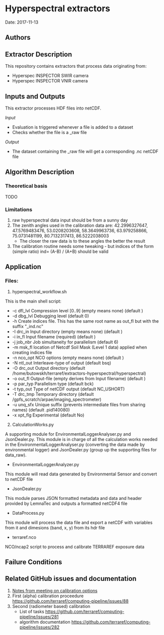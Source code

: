 # Hyperspectral extractors


Date: 2017-11-13

## Authors


## Extractor Description 

This repository contains extractors that process data originating from:
- Hyperspec INSPECTOR SWIR camera
- Hyperspec INSPECTOR VNIR camera

## Inputs and Outputs 


This extractor processes HDF files into netCDF. 

_Input_

  - Evaluation is triggered whenever a file is added to a dataset
  - Checks whether the file is a _raw file
  
_Output_

  - The dataset containing the _raw file will get a corresponding .nc netCDF file


## Algorithm Description

### Theoretical basis 

TODO

### Limitations 

1. raw hyperspectral data input  should be from  a sunny day 
2. The zenith angles used in the calibration data are: 42.2996327647, 47.5769483476, 53.0208203608, 58.3649963736, 63.979258866, 75.0731481199, 80.7132317413, 86.5222038003
   * The closer the raw data is to these angles the better the result  
3. The calibration routine needs some  tweaking - but indices of the form (simple ratio) ind= (A-B) / (A+B)  should be valid

## Application 

### Files:

1. hyperspectral_workflow.sh

This is the main shell script:

- -c dfl_lvl  Compression level [0..9] (empty means none) (default )
- -d dbg_lvl  Debugging level (default 0)
- -h          Create indices file. This has the same root name as out_fl but with the suffix "_ind.nc"    
- -I drc_in   Input directory (empty means none) (default )
- -i in_fl    Input filename (required) (default )
- -j job_nbr  Job simultaneity for parallelism (default 6)
- -m msk_fl   location of Netcdf Soil Mask (Level 1 data) applied when creating indices file
- -n nco_opt  NCO options (empty means none) (default )
- -N ntl_out  Interleave-type of output (default bsq)
- -O drc_out  Output directory (default /home/butowskh/terraref/extractors-hyperspectral/hyperspectral)
- -o out_fl   Output-file (empty derives from Input filename) (default )
- -p par_typ  Parallelism type (default bck)
- -t typ_out  Type of netCDF output (default NC_USHORT)
- -T drc_tmp  Temporary directory (default /gpfs_scratch/arpae/imaging_spectrometer)
- -u unq_sfx  Unique suffix (prevents intermediate files from sharing names) (default .pid140080)
- -x xpt_flg  Experimental (default No)


2. CalculationWorks.py

A supporting module for EnvironmentalLoggerAnalyser.py and JsonDealer.py.
This module is in charge of all the calculation works needed in the
EnvironmentalLoggerAnalyser.py (converting the data made by environmental logger)
and JsonDealer.py (group up the supporting files for data_raw).

* EnvironmentalLoggerAnalyzer.py

This module will read data generated by Environmental Sensor and convert to netCDF file

* JsonDealer.py

This module parses JSON formatted metadata and data and header provided by LemnaTec and outputs a formatted netCDF4 file

* DataProcess.py

This module will process the data file and export a netCDF with variables 
from it and dimesions (band, x, y) from its hdr file

* terraref.nco

NCO/ncap2 script to process and calibrate TERRAREF exposure data

## Failure Conditions

## Related GitHub issues and documentation

1. [Notes from meeting on calibration options](https://docs.google.com/document/d/e/2PACX-1vRKArTMn0aU90KoFKe-HCYMuFubcW_WLUZsFCWCT2rENhitzf00tLktYm6EG2DIB3X5rSRD1A1DOZhL/pub)
1. First (alpha) calibration proceedure https://github.com/terraref/computing-pipeline/issues/88
2. Second (radiometer based) calibration 
   * List of tasks https://github.com/terraref/computing-pipeline/issues/281 
   * algorithm documentation https://github.com/terraref/computing-pipeline/issues/282
